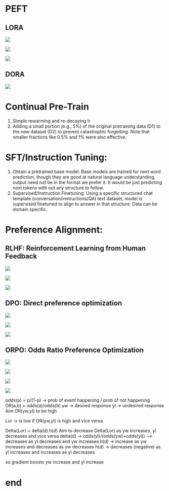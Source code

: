 
# PEFT

## LORA

![](attachments/Pasted%20image%2020250131085440.png)

![](attachments/Pasted%20image%2020250131095705.png)

![](attachments/Pasted%20image%2020250131095717.png)

## DORA

![](attachments/Pasted%20image%2020250131085638.png)



# Continual Pre-Train

1. Simple rewarming and re-decaying lr
2. Adding a small portion (e.g., 5%) of the original pretraining data (D1) to the new dataset (D2) to prevent catastrophic forgetting. Note that smaller fractions like 0.5% and 1% were also effective.


# SFT/Instruction Tuning:

1. Obtain a pretrained base model:
	Base models are trained for next word prediction, though they are good at natural language understanding, output need not be in the format we prefer it. It would be just predicting next tokens with out any structure to follow.
2. Supervised/Instruction Finetuning:
	Using a specific structured chat template (conversation/instructions/QA) text dataset, model is supervised finetuned to align to answer in that structure. Data can be domain specific.

# Preference Alignment:

## RLHF: Reinforcement Learning from Human Feedback

![](attachments/Pasted%20image%2020250131092813.png)

![](attachments/Pasted%20image%2020250131092822.png)

![](attachments/Pasted%20image%2020250131093144.png)


## DPO: Direct preference optimization

![](attachments/Pasted%20image%2020250131094907.png)

![](attachments/Pasted%20image%2020250131094918.png)

![](attachments/Pasted%20image%2020250131094934.png)

## ORPO: Odds Ratio Preference Optimization

![](attachments/Pasted%20image%2020250204203001.png)


![](attachments/Pasted%20image%2020250205092824.png)

![](attachments/Pasted%20image%2020250205092846.png)

![](attachments/Pasted%20image%2020250205092907.png)

odds(p) = p/(1-p) -> prob of event happening / prob of not happening
OR(a,b) = odds(a)/odds(b)
yw -> desired response
yl -> undesired response
Aim OR(yw,yl) to be high

Lor -> is low if OR(yw,yl) is high and vice versa

Delta(Lor) = delta(d).h(d)
Aim to decrease Delta(Lor) as yw increases, yl decreases and vice versa
delta(d) -> odds(yl)/(odds(yw)+odds(yl)) --> decreases as yl decreases and yw increases
h(d) -> increase as yw increases and decreases as yw decreases
h(d) -> decreases (negative) as yl increases and increases as yl decreases

so gradient boosts yw increase and yl increase





















# end




















































